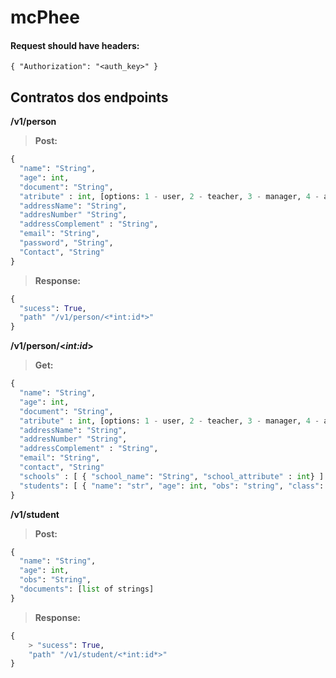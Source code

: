 # mcPhee

#### Request should have headers:
    { "Authorization": "<auth_key>" }
    
    
Contratos dos endpoints
-------------
**/v1/person**

> **Post:**
```python
{
  "name": "String",
  "age": int,
  "document": "String",
  "atribute" : int, [options: 1 - user, 2 - teacher, 3 - manager, 4 - admin]
  "addressName": "String",
  "addresNumber" "String",
  "addressComplement" : "String",
  "email": "String",
  "password", "String",
  "Contact", "String"	
}
```


> **Response:**
```python
{
  "sucess": True,
  "path" "/v1/person/<*int:id*>"
}
```

**/v1/person/<*int:id*>**

> **Get:**
```python
{
  "name": "String",
  "age": int,
  "document": "String",
  "atribute" : int, [options: 1 - user, 2 - teacher, 3 - manager, 4 - admin]
  "addressName": "String",
  "addresNumber" "String",
  "addressComplement" : "String",
  "email": "String",
  "contact", "String"
  "schools" : [ { "school_name": "String", "school_attribute" : int} ]
  "students": [ { "name": "str", "age": int, "obs": "string", "class": "str", "schoolID": int, "schoolName": str} ]
}
```

**/v1/student**

> **Post:**
```python
{
  "name": "String",
  "age": int,
  "obs": "String",
  "documents": [list of strings]	
}
```

> **Response:**
```python
{
	> "sucess": True,
	"path" "/v1/student/<*int:id*>"
}
```
